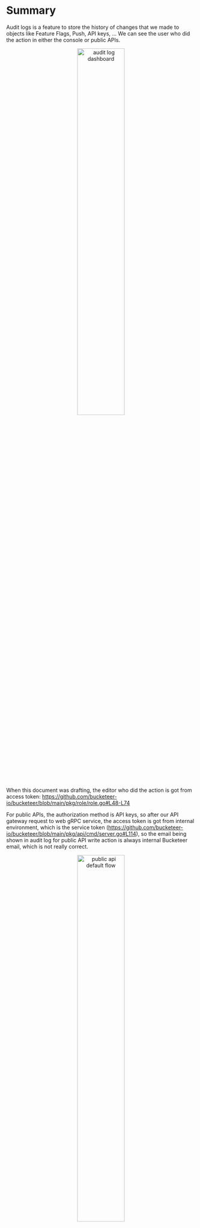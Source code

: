 # Summary

Audit logs is a feature to store the history of changes that we made to objects like Feature Flags, Push, API keys, … 
We can see the user who did the action in either the console or public APIs.

<div style="text-align: center;">
  <img width="50%" src="/docs/rfcs/images/audit-log-dashboard.png" alt="audit log dashboard">
</div>

When this document was drafting, the editor who did the action is got from access token: 
https://github.com/bucketeer-io/bucketeer/blob/main/pkg/role/role.go#L48-L74

For public APIs, the authorization method is API keys, so after our API gateway request to web gRPC service, 
the access token is got from internal environment, which is the service token 
(https://github.com/bucketeer-io/bucketeer/blob/main/pkg/api/cmd/server.go#L114), so the email being shown 
in audit log for public API write action is always internal Bucketeer email, which is not really correct.

<div style="text-align: center;">
  <img width="50%" src="/docs/rfcs/images/public-api-default-flow.png" alt="public api default flow">
</div>

We need to save the signature (in this case, email) of the API creator or maintainer and decide who should be the editor 
then apply a mechanism to get the correct editor in api layer when making calls to the Web gRPC service.

# Solutions

## Problem 1: save the maintainer of API key when we create API key in Console

We can add a column `maintainer` in api_key table so the maintainer can be saved. For old api keys, we can use creator
in audit logs by filter type = 400 (create API key event) in audit_log table, select editor and `entity_id` 
⇒ migration data for old `api_key` records and migration data for old `audig_log` records.

Also, we need to hide the api key in the audit log snapshot, by adding a column `api_key` as new field to save api key
and the old `id` column would be the UUID of the API key.

<div style="text-align: center">
  <img width="13%" src="/docs/rfcs/images/api-key-table-add-maintainer.png" alt="api_key table ERD" style="padding-right: 10px">
  <img width="35%" src="/docs/rfcs/images/audit-log-snapshot.png" alt="audit log snapshot example">
</div>

**The message request of CreateAPIKey Web api should be:**

```protobuf
message CreateAPIKeyRequest {
  string environment_namespace = 1;
  string name = 2;
  account.APIKey.Role role = 3;
  string maintainer = 4;
}
```

As we add new properties to `api_key` object, the response of the `GetAPIKeyBySearchingAllEnvironments` API 
and `ListAPIKeys` API also return an extra `maintainer` and `id` field in `api_key` object:

```protobuf
message EnvironmentAPIKey {
  string environment_namespace = 1 [deprecated = true];
  APIKey api_key = 2;
  bool environment_disabled = 3;
  string project_id = 4 [deprecated = true];
  environment.EnvironmentV2 environment = 5;
  string project_url_code = 6;
  string maintainer = 7;
  string id = 8;
}
```

## Problem 2: Get the correct editor in API layer when making call to Web service
As we have saved API Key unique id, we can show it in the audit log like this (or just embed it in the api key name):
```
<key_name>-<id>-<creator_email> Feature flag has been created
```
I suggest 2 options:
  - Let the maintainer be the creator of the API key.
  - We let the client decide the editor of the action by adding editor email in the request body of public API.

### Option 1: Let the editor be the creator of the API key <span style="color:green">(preferred)</span>

We can extract the APIKey maintainer in function `getEnvironmentAPIKey` as we will update the response of 
`GetAPIKeyBySearchingAllEnvironments` (https://github.com/bucketeer-io/bucketeer/blob/main/pkg/account/api/api_key.go#L455)

Now to save the API key maintainer to audit log, we need to overwrite the editor, 
the idea is to use context to share information between services.

The `maintainer` value will be added into context before forward to Web gRPC service:

```go
const APIKeyMaintainerMDKey string = "apikey-maintainer"
const APIKeyNameMDKey string = "apikey-name"
const APIKeyIDMDKey string = "apikey-id"

headerMetadata := metadata.New(map[string]string{
	APIKeyMaintainerMDKey: envAPIKey.ApiKey.Maintainer,
	APIKeyNameMDKey:       envAPIKey.ApiKey.Name,
	APIKeyIDMDKey:         envAPIKey.ApiKey.Id,
})
ctx = metadata.NewOutgoingContext(ctx, headerMetadata)
```

When receive request, we can get it from context metadata again 
(let’s add this in https://github.com/bucketeer-io/bucketeer/blob/main/pkg/role/role.go#L48-L74):

```go
md, ok := metadata.FromIncomingContext(ctx)
if ok {
    apiKeyMaintainer := md.Get(APIKeyMaintainerMDKey)
	apiKeyName := md.Get(APIKeyNameMDKey)
	apiKeyID := md.Get(APIKeyIDMDKey)
    // verify maintainer email then form *eventproto.Editor ...
}
```

Below is the overall updated flow to save the API key maintainer to audit log, 
red color means those are new flows that need to be implemented in this option:

<div style="text-align: center;">
  <img width="50%" src="/docs/rfcs/images/option-1-get-audit-log-maintainer.png" alt="option 1 flow">
</div>

**Pros and cons**

Pros:

- We don’t have to change the signature of any public or web API, no breaking change.
- Other than saving API keys and create migration for old data in the database, we only need to add 
API key maintainer to context before forward to web gRPC service (for every APIs) and overwrite the editor.
- The implementation can be fast and compact.

Cons:

- The editor is not fully specific, we only know the one that responsible for creating and maintaining the API, 
not the one that actually do the action.

### Option 2: let the client decide the editor of the action

In this option, we still save the API key maintainer in the audit log but also, we change the request body 
of update and create APIs by adding `creator_email` or `updater_email`:

```protobuf
message UpdateFeatureRequest {
  string comment = 1;
  string id = 2;
  google.protobuf.StringValue name = 3;
  google.protobuf.StringValue description = 4;
  repeated string tags = 5;
  google.protobuf.BoolValue enabled = 6;
  google.protobuf.BoolValue archived = 7;
  repeated feature.Variation variations = 8;
  repeated feature.Prerequisite prerequisites = 9;
  repeated feature.Target targets = 10;
  repeated feature.Rule rules = 11;
  feature.Strategy default_strategy = 12;
  google.protobuf.StringValue off_variation = 13;
  google.protobuf.StringValue updater_email = 14;
}
```

This solution is an extension of option 1, and we can reconstruct the audit log message for public API like this:
```
API creator: api-creator@bucketeer.io, Editor: editor@gmail.com
Push name has been updated
```

The code should change like this:
```go
// get editor and pass to context
const (
    APIKeyMaintainerMDKey = "apikey-creator"
	// ... other keys to identify apikey
    APIEditorMDKey        = "api-editor"
)

headerMetadata := metadata.New(map[string]string{
    APIKeyMaintainerMDKey: envAPIKey.ApiKey.Maintainer,
	// ... other keys to identify apikey
    APIEditorMDKey:     req.UpdaterEmail.value,
})
ctx = metadata.NewOutgoingContext(ctx, headerMetadata)
```
```go
// get editor from context
md, ok := metadata.FromIncomingContext(ctx)
if ok {
    apiKeyMaintainer := md.Get(APIKeyMaintainerMDKey)
    apiEditor := md.Get(APIEditorMDKey)
    
    editors := fmt.Sprint("API creator: %s, Editor: %s",
        apiKeyMaintainer,
        apiEditor,
    )
    // verify maintainer email then forming *eventproto.Editor ...
}
```
*The reason that we save both API maintainer and API editor but not one of them is because in case 
input `updater_email` is “anonymous@hacker.io” or something like that, we still do not know 
exactly who did the action. The target here should be what has happened and who did it.*

The new API flow should be below:
<div style="text-align: center;">
  <img width="50%" src="/docs/rfcs/images/option-2-get-audit-log-maintainer.png" alt="option 2 flow">
</div>

**Pros and cons:**

Pros:
- We can define exactly who is the editor of the object, the content is more specific.

Cons:
- We have to change the request of every current public APIs and their associated description.
- The audit log message format might be changed as well.
- For old audit log data, we can only know the editor is the API key creator (like option 1).
- The implementation is more time-consuming than option 1 as more changes.

## Migration Plan

1. Create migration to add new column `api_key` and `maintainer` in `api_key` table.
2. Update code in CreateAPIkey/GetAPIKey API: add `maintainer` as optional field in request and response. 
If the request `maintainer` is empty, we use the current console login account as the maintainer to avoid breaking change.
Save generated api key in column `api_key` instead of `id`. Generate `id` as UUID.
3. Update UI: add API key maintainer email field in the create new API key screen and in the list API keys screen.
4. Implement overwrite editor mechanism in the API layer.
5. Backup data in `api_key` table and `audit_log` table.
6. Create migration to copy data from `id` column to `api_key` column in `audit_log` table.
7. Get all records with type = 400 (create API key event) and get all editors as API maintainer of associated API.
From it, create migration to update maintainer of old API keys and generate new `id` as uuid. We also 
update `editor` field in `audit_log` table for old write actions via API key in the same migration.

# Conclusion

The tasks and time estimation to resolve this issue can be:

| Task                                            | Description                                                                                                                                                                                                                                                      | Time estimation |
|:------------------------------------------------|:-----------------------------------------------------------------------------------------------------------------------------------------------------------------------------------------------------------------------------------------------------------------|:---------------:|
| Update APIKey APIs                              | - Add column `maintainer` and `api_key` in `api_key` table <br/>- Update `CreateAPIKey`: add `maintainer` in request and response<br/>- Update `ListAPIKeys` and `GetAPIKeyBySearchingAllEnvironments`: add `maintainer` in `api_key` object response            |   1 - 2 days    |
| Update APIKey UI                                | - Add API key maintainer email field in the create new API key screen and in the list API keys screen.                                                                                                                                                           |                 |
| Create data migration (migration plan)          | - In migration plan                                                                                                                                                                                                                                              |   2 - 3 days    |
| (Option 1) Implement overwrite editor mechanism | - Get API creator of APIKey and save to context before call web gRPC API (every create/update public APIs) <br/>- Overwrite editor if API creator in context metadata is not nil                                                                                 |  1 - 2.5 days   |
| (Option 2) Implement overwrite editor mechanism | - Change request body message of every create/update public APIs, also change the API description document <br/>- Get API creator of APIKey, form editors then forward to gRPC web service <br/>- Overwrite editor if API creator in context metadata is not nil |   3 - 5 days    |
